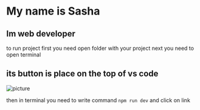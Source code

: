 # My name is Sasha
## Im web developer
to run project first you need open folder with your project next
you need to open terminal 
## its button is place on the top of vs code
![picture](https://code.visualstudio.com/assets/docs/terminal/getting-started/open-terminal.png)

then in terminal you need to write command `npm run dev` and click on link
